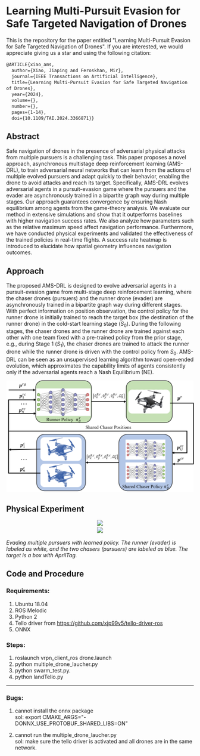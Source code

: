# Learning Multi-Pursuit Evasion for Safe Targeted Navigation of Drones
This is the repository for the paper entitled "Learning Multi-Pursuit Evasion for Safe Targeted Navigation of Drones".
If you are interested, we would appreciate giving us a star and using the following citation:
```
@ARTICLE{xiao_ams,
  author={Xiao, Jiaping and Feroskhan, Mir},
  journal={IEEE Transactions on Artificial Intelligence}, 
  title={Learning Multi-Pursuit Evasion for Safe Targeted Navigation of Drones}, 
  year={2024},
  volume={},
  number={},
  pages={1-14},
  doi={10.1109/TAI.2024.3366871}}
```

## Abstract
Safe navigation of drones in the presence of adversarial physical attacks from multiple pursuers is a challenging task. This paper proposes a novel approach, asynchronous multistage deep reinforcement learning (AMS-DRL), to train adversarial neural networks that can learn from the actions of multiple evolved pursuers and adapt quickly to their behavior, enabling the drone to avoid attacks and reach its target. Specifically, AMS-DRL evolves adversarial agents in a pursuit-evasion game where the pursuers and the evader are asynchronously trained in a bipartite graph way during multiple stages. Our approach guarantees convergence by ensuring Nash equilibrium among agents from the game-theory analysis. We evaluate our method in extensive simulations and show that it outperforms baselines with higher navigation success rates. We also analyze how parameters such as the relative maximum speed affect navigation performance. Furthermore, we have conducted physical experiments and validated the effectiveness of the trained policies in real-time flights. A success rate heatmap is introduced to elucidate how spatial geometry influences navigation outcomes.

## Approach
The proposed AMS-DRL is designed to evolve adversarial agents in a pursuit-evasion game from multi-stage deep reinforcement learning, where the chaser drones (pursuers) and the runner drone (evader) are asynchronously trained in a bipartite graph way during different stages. With perfect information on position observation, the control policy for the runner drone is initially trained to reach the target box (the destination of the runner drone) in the cold-start learning stage ($S_0$). During the following stages, the chaser drones and the runner drone are trained against each other with one team fixed with a pre-trained policy from the prior stage, e.g., during Stage 1 ($S_1$), the chaser drones are trained to attack the runner drone while the runner drone is driven with the control policy from $S_0$. AMS-DRL can be seen as an unsupervised learning algorithm toward open-ended evolution, which approximates the capability limits of agents consistently only if the adversarial agents reach a Nash Equilibrium (NE).

<div style="text-align: center">
<img src="assets/NN.png" width="700" >
</div>


## Physical Experiment
<div style="text-align: center">
<img src="assets/drones-chasing-drones.gif" width="700"  >
</div>
<div style="text-align: center">
<img src="assets/AMS-DRLS2.gif" width="700"  >
</div>
<p>
    <em>Evading multiple pursuers with learned policy. The runner (evader) is labeled as white, and the two chasers (pursuers) are labeled as blue. The target is a box with AprilTag.</em>
</p>

## Code and Procedure
### Requirements:
1. Ubuntu 18.04
2. ROS Melodic
3. Python 2
4. Tello driver from https://github.com/xjp99v5/tello-driver-ros 
5. ONNX

### Steps:
1. roslaunch vrpn_client_ros drone.launch
2. python multiple_drone_laucher.py
3. python swarm_test.py.
4. python landTello.py

********************************************************
### Bugs:
1. cannot install the onnx package  
sol:   export CMAKE_ARGS="-DONNX_USE_PROTOBUF_SHARED_LIBS=ON"

2. cannot run the multiple_drone_laucher.py  
sol: make sure the tello driver is activated and all drones are in the same network.

